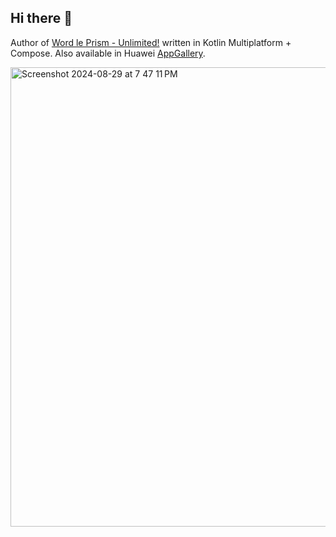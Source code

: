 ## Hi there 👋

Author of [Word le Prism - Unlimited!](https://play.google.com/store/apps/details?id=com.getprism.prism.android.release&hl=en&pli=1) written in Kotlin Multiplatform + Compose. Also available in Huawei [AppGallery](https://appgallery.huawei.com/app/C108349353).

<img width="735" alt="Screenshot 2024-08-29 at 7 47 11 PM" src="https://github.com/user-attachments/assets/dfe8c437-a99e-4fac-b686-0d70d4f03ed3">


<!--
**orcchg/orcchg** is a ✨ _special_ ✨ repository because its `README.md` (this file) appears on your GitHub profile.

Here are some ideas to get you started:

- 🔭 I’m currently working on ...
- 🌱 I’m currently learning ...
- 👯 I’m looking to collaborate on ...
- 🤔 I’m looking for help with ...
- 💬 Ask me about ...
- 📫 How to reach me: ...
- 😄 Pronouns: ...
- ⚡ Fun fact: ...
-->
